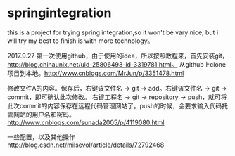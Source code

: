 # springintegration
this is a project for trying spring integration,so it won't be vary nice, but i will try my best to finish is with more technology。

2017.9.27
第一次使用github，由于使用的idea，所以按照教程来，首先安装git，http://blog.chinaunix.net/uid-25806493-id-3319781.html。
从github上clone项目到本地。http://www.cnblogs.com/MrJun/p/3351478.html

修改文件A的内容。保存后，右键该文件名 -> git -> add。右键该文件名 -> git -> commit，即可确认此次修改。
右键工程名 -> git -> repository -> push，就可将此次commit的内容保存在远程代码管理网站了。push的时候，会要求输入代码托管网站的用户名和密码。   http://www.cnblogs.com/sunada2005/p/4119080.html    

一些配置，以及其他操作   http://blog.csdn.net/milsevol/article/details/72792468
